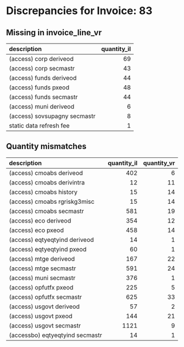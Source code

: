 # Discrepancies for Invoice: 83

## Missing in invoice_line_vr

| description                  |   quantity_il |
|:-----------------------------|--------------:|
| (access) corp deriveod       |            69 |
| (access) corp secmastr       |            43 |
| (access) funds deriveod      |            44 |
| (access) funds pxeod         |            48 |
| (access) funds secmastr      |            44 |
| (access) muni deriveod       |             6 |
| (access) sovsupagny secmastr |             8 |
| static data refresh fee      |             1 |

## Quantity mismatches

| description                     |   quantity_il |   quantity_vr |
|:--------------------------------|--------------:|--------------:|
| (access) cmoabs deriveod        |           402 |             6 |
| (access) cmoabs derivintra      |            12 |            11 |
| (access) cmoabs history         |            15 |            14 |
| (access) cmoabs rgriskg3misc    |            15 |            14 |
| (access) cmoabs secmastr        |           581 |            19 |
| (access) eco deriveod           |           354 |            12 |
| (access) eco pxeod              |           458 |            14 |
| (access) eqtyeqtyind deriveod   |            14 |             1 |
| (access) eqtyeqtyind pxeod      |            60 |             1 |
| (access) mtge deriveod          |           167 |            22 |
| (access) mtge secmastr          |           591 |            24 |
| (access) muni secmastr          |           376 |             1 |
| (access) opfutfx pxeod          |           225 |             5 |
| (access) opfutfx secmastr       |           625 |            33 |
| (access) usgovt deriveod        |            57 |             2 |
| (access) usgovt pxeod           |           144 |            21 |
| (access) usgovt secmastr        |          1121 |             9 |
| (accessbo) eqtyeqtyind secmastr |            14 |             1 |

